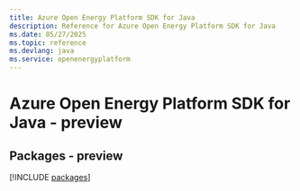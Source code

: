 ```yaml
---
title: Azure Open Energy Platform SDK for Java
description: Reference for Azure Open Energy Platform SDK for Java
ms.date: 05/27/2025
ms.topic: reference
ms.devlang: java
ms.service: openenergyplatform
---
```

# Azure Open Energy Platform SDK for Java - preview
## Packages - preview
[!INCLUDE [packages](open-energy-platform-index.md)]